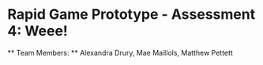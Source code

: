 # Rapid Game Prototype - Assessment 4: Weee!

** Team Members: ** Alexandra Drury, Mae Maillols, Matthew Pettett